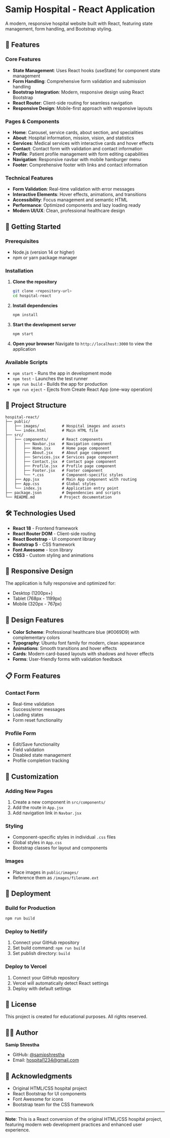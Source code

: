 # Samip Hospital - React Application

A modern, responsive hospital website built with React, featuring state management, form handling, and Bootstrap styling.

## 🏥 Features

### Core Features
- **State Management**: Uses React hooks (useState) for component state management
- **Form Handling**: Comprehensive form validation and submission handling
- **Bootstrap Integration**: Modern, responsive design using React Bootstrap
- **React Router**: Client-side routing for seamless navigation
- **Responsive Design**: Mobile-first approach with responsive layouts

### Pages & Components
- **Home**: Carousel, service cards, about section, and specialities
- **About**: Hospital information, mission, vision, and statistics
- **Services**: Medical services with interactive cards and hover effects
- **Contact**: Contact form with validation and contact information
- **Profile**: Patient profile management with form editing capabilities
- **Navigation**: Responsive navbar with mobile hamburger menu
- **Footer**: Comprehensive footer with links and contact information

### Technical Features
- **Form Validation**: Real-time validation with error messages
- **Interactive Elements**: Hover effects, animations, and transitions
- **Accessibility**: Focus management and semantic HTML
- **Performance**: Optimized components and lazy loading ready
- **Modern UI/UX**: Clean, professional healthcare design

## 🚀 Getting Started

### Prerequisites
- Node.js (version 14 or higher)
- npm or yarn package manager

### Installation

1. **Clone the repository**
   ```bash
   git clone <repository-url>
   cd hospital-react
   ```

2. **Install dependencies**
   ```bash
   npm install
   ```

3. **Start the development server**
   ```bash
   npm start
   ```

4. **Open your browser**
   Navigate to `http://localhost:3000` to view the application

### Available Scripts

- `npm start` - Runs the app in development mode
- `npm test` - Launches the test runner
- `npm run build` - Builds the app for production
- `npm run eject` - Ejects from Create React App (one-way operation)

## 📁 Project Structure

```
hospital-react/
├── public/
│   ├── images/          # Hospital images and assets
│   └── index.html       # Main HTML file
├── src/
│   ├── components/      # React components
│   │   ├── Navbar.jsx   # Navigation component
│   │   ├── Home.jsx     # Home page component
│   │   ├── About.jsx    # About page component
│   │   ├── Services.jsx # Services page component
│   │   ├── Contact.jsx  # Contact page component
│   │   ├── Profile.jsx  # Profile page component
│   │   ├── Footer.jsx   # Footer component
│   │   └── *.css        # Component-specific styles
│   ├── App.jsx          # Main App component with routing
│   ├── App.css          # Global styles
│   └── index.js         # Application entry point
├── package.json         # Dependencies and scripts
└── README.md           # Project documentation
```

## 🛠️ Technologies Used

- **React 18** - Frontend framework
- **React Router DOM** - Client-side routing
- **React Bootstrap** - UI component library
- **Bootstrap 5** - CSS framework
- **Font Awesome** - Icon library
- **CSS3** - Custom styling and animations

## 📱 Responsive Design

The application is fully responsive and optimized for:
- Desktop (1200px+)
- Tablet (768px - 1199px)
- Mobile (320px - 767px)

## 🎨 Design Features

- **Color Scheme**: Professional healthcare blue (#0069D9) with complementary colors
- **Typography**: Ubuntu font family for modern, clean appearance
- **Animations**: Smooth transitions and hover effects
- **Cards**: Modern card-based layouts with shadows and hover effects
- **Forms**: User-friendly forms with validation feedback

## 📋 Form Features

### Contact Form
- Real-time validation
- Success/error messages
- Loading states
- Form reset functionality

### Profile Form
- Edit/Save functionality
- Field validation
- Disabled state management
- Profile completion tracking

## 🔧 Customization

### Adding New Pages
1. Create a new component in `src/components/`
2. Add the route in `App.jsx`
3. Add navigation link in `Navbar.jsx`

### Styling
- Component-specific styles in individual `.css` files
- Global styles in `App.css`
- Bootstrap classes for layout and components

### Images
- Place images in `public/images/`
- Reference them as `/images/filename.ext`

## 🚀 Deployment

### Build for Production
```bash
npm run build
```

### Deploy to Netlify
1. Connect your GitHub repository
2. Set build command: `npm run build`
3. Set publish directory: `build`

### Deploy to Vercel
1. Connect your GitHub repository
2. Vercel will automatically detect React settings
3. Deploy with default settings

## 📄 License

This project is created for educational purposes. All rights reserved.

## 👨‍💻 Author

**Samip Shrestha**
- GitHub: [@samipshrestha](https://github.com/samipshrestha)
- Email: hospital1234@gmail.com

## 🙏 Acknowledgments

- Original HTML/CSS hospital project
- React Bootstrap for UI components
- Font Awesome for icons
- Bootstrap team for the CSS framework

---

**Note**: This is a React conversion of the original HTML/CSS hospital project, featuring modern web development practices and enhanced user experience.
